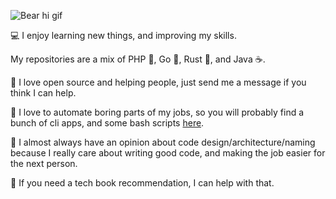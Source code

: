 ![Bear hi gif](https://gist.github.com/kunicmarko20/b79cfd1be1fcc94776f1f35f44daf7a5/raw/bd218e52bba342537fd24f3ea6b92074a85ab104/hi.gif)

:computer: I enjoy learning new things, and improving my skills.

My repositories are a mix of PHP :elephant:, Go :hamster:, Rust :crab:, and Java :coffee:.

:raising_hand: I love open source and helping people, just send me a message if you think I can help.

:wrench: I love to automate boring parts of my jobs, so you will probably find a bunch of cli apps, and some bash scripts [here](https://gist.github.com/kunicmarko20).

:raised_hands: I almost always have an opinion about code design/architecture/naming because I really care about writing good code, and making the job easier for the next person.

:blue_book: If you need a tech book recommendation, I can help with that.
